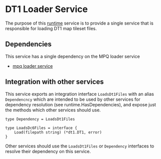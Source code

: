 # DT1 Loader Service
The purpose of this [runtime](https://github.com/gravestench/runtime) service is
to provide a single service that is responsible for loading DT1 map tileset files.

## Dependencies
This service has a single dependency on the MPQ loader service
* [mpq loader service](../mpqLoader)

## Integration with other services
This service exports an integration interface `LoadsDt1Files` with an alias
`Dependencncy` which are intended to be used by other services for dependency
resolution (see runtime.HasDependencies), and expose just the methods which
other services should use.
```golang
type Dependency = LoadsDt1Files

type LoadsDc6Files = interface {
    Load(filepath string) (*dt1.DT1, error)
}
```

Other services should use the `LoadsDt1Files` or `Dependency` interfaces to resolve
their dependency on this service.
